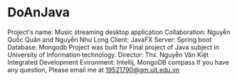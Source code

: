 # DoAnJava
Project's name: Music streaming desktop application
Collaboration: Nguyễn Quốc Quân and Nguyễn Như Long
Client: JavaFX
Server: Spring boot
Database: Mongodb
Project was built for Final project of Java subject in University of Information technology.
Director: Ths. Nguyễn Văn Kiệt
Integrated Development Evironment: Intellij, MongoDB compass
If you have any question, Please email me at 19521790@gm.uit.edu.vn
